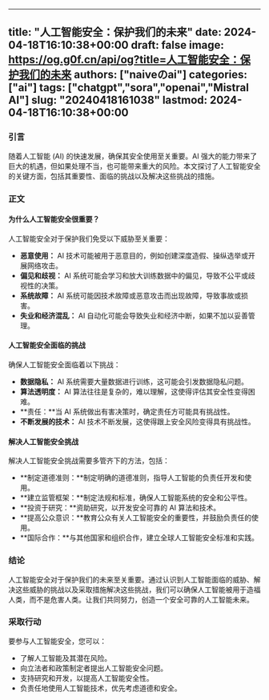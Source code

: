 
---
title: "人工智能安全：保护我们的未来"
date: 2024-04-18T16:10:38+00:00
draft: false
image: https://og.g0f.cn/api/og?title=人工智能安全：保护我们的未来
authors: ["naiveのai"]
categories: ["ai"]
tags: ["chatgpt","sora","openai","Mistral AI"]
slug: "20240418161038"
lastmod: 2024-04-18T16:10:38+00:00
---
### 引言

随着人工智能 (AI) 的快速发展，确保其安全使用至关重要。AI 强大的能力带来了巨大的机遇，但如果处理不当，也可能带来重大的风险。本文探讨了人工智能安全的关键方面，包括其重要性、面临的挑战以及解决这些挑战的措施。

### 正文

#### 为什么人工智能安全很重要？

人工智能安全对于保护我们免受以下威胁至关重要：

- **恶意使用：** AI 技术可能被用于恶意目的，例如创建深度造假、操纵选举或开展网络攻击。
- **偏见和歧视：** AI 系统可能会学习和放大训练数据中的偏见，导致不公平或歧视性的决策。
- **系统故障：** AI 系统可能因技术故障或恶意攻击而出现故障，导致事故或损害。
- **失业和经济混乱：** AI 自动化可能会导致失业和经济中断，如果不加以妥善管理。

#### 人工智能安全面临的挑战

确保人工智能安全面临着以下挑战：

- **数据隐私：** AI 系统需要大量数据进行训练，这可能会引发数据隐私问题。
- **算法透明度：** AI 算法往往是复杂的，难以理解，这使得评估其安全性变得困难。
- **责任：**当 AI 系统做出有害决策时，确定责任方可能具有挑战性。
- **不断发展的技术：** AI 技术不断发展，这使得跟上安全风险变得具有挑战性。

#### 解决人工智能安全挑战

解决人工智能安全挑战需要多管齐下的方法，包括：

- **制定道德准则：**制定明确的道德准则，指导人工智能的负责任开发和使用。
- **建立监管框架：**制定法规和标准，确保人工智能系统的安全和公平性。
- **投资于研究：**资助研究，以开发安全可靠的 AI 算法和技术。
- **提高公众意识：**教育公众有关人工智能安全的重要性，并鼓励负责任的使用。
- **国际合作：**与其他国家和组织合作，建立全球人工智能安全标准和实践。

### 结论

人工智能安全对于保护我们的未来至关重要。通过认识到人工智能面临的威胁、解决这些威胁的挑战以及采取措施解决这些挑战，我们可以确保人工智能被用于造福人类，而不是危害人类。让我们共同努力，创造一个安全可靠的人工智能未来。

### 采取行动

要参与人工智能安全，您可以：

- 了解人工智能及其潜在风险。
- 向立法者和政策制定者提出人工智能安全问题。
- 支持研究和开发，以提高人工智能安全性。
- 负责任地使用人工智能技术，优先考虑道德和安全。